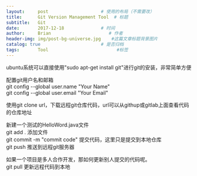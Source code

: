 ```yaml
---
layout:     post                    # 使用的布局（不需要改）
title:      Git Version Management Tool  # 标题 
subtitle:   Git
date:       2017-12-18              # 时间
author:     Brian                      # 作者
header-img: img/post-bg-universe.jpg    #这篇文章标题背景图片
catalog: true                       # 是否归档
tags:       Tool                          #标签
---
```


ubuntu系统可以直接使用"sudo apt-get install git"进行git的安装，非常简单方便     


配置git用户名和邮箱    
git config --global user.name "Your Name"    
git config --global user.email "Your Email"    


使用git clone url，下载远程git仓库代码，url可以从githup或gitlab上面查看代码的仓库地址    



新建一个测试的HelloWord.java文件    
git add . 添加文件       
git commit -m "commit code" 提交代码，这里只是提交到本地仓库     
git push 推送到远程git服务器     

如果一个项目是多人合作开发，那如何更新别人提交的代码呢。     
git pull 更新远程代码到本地      

